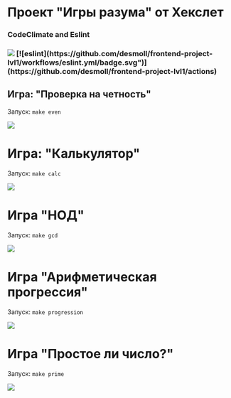<h1> Проект "Игры разума" от Хекслет </h1>
  <h3> CodeClimate and Eslint <h3>
<a href="https://codeclimate.com/github/desmoll/frontend-project-lvl1/maintainability"><img src="https://api.codeclimate.com/v1/badges/63d71fe32226d7ca388e/maintainability" /></a>
[![eslint](https://github.com/desmoll/frontend-project-lvl1/workflows/eslint.yml/badge.svg")]
  (https://github.com/desmoll/frontend-project-lvl1/actions)



<h2>Игра: "Проверка на четность"</h2>
<p>Запуск: <code>make even</code></p>
<a href="https://asciinema.org/a/DZStFMSMRDReNWR8lrlag3HqC" target="_blank"><img src="https://asciinema.org/a/DZStFMSMRDReNWR8lrlag3HqC.svg" /></a>

<h1>Игра: "Калькулятор"</h1>
<p>Запуск: <code>make calc</code></p>
<a href="https://asciinema.org/a/ND7pkMgWFlZMo7aqZ1KHhKnws" target="_blank"><img src="https://asciinema.org/a/ND7pkMgWFlZMo7aqZ1KHhKnws.svg" /></a>

<h1>Игра "НОД"</h1>
<p>Запуск: <code>make gcd</code></p>
<a href="https://asciinema.org/a/EGmrEiYpbynDxNgibzpNAhKaf" target="_blank"><img src="https://asciinema.org/a/EGmrEiYpbynDxNgibzpNAhKaf.svg" /></a>

<h1>Игра "Арифметическая прогрессия"</h1>
<p>Запуск: <code>make progression</code></p>
<a href="https://asciinema.org/a/EGmrEiYpbynDxNgibzpNAhKaf" target="_blank"><img src="https://asciinema.org/a/EGmrEiYpbynDxNgibzpNAhKaf.svg" /></a>

<h1>Игра "Простое ли число?"</h1>
<p>Запуск: <code>make prime</code></p>
<a href="https://asciinema.org/a/XTPQvVnJqI7g4AefRHzbLVmEv" target="_blank"><img src="https://asciinema.org/a/XTPQvVnJqI7g4AefRHzbLVmEv.svg" /></a>

